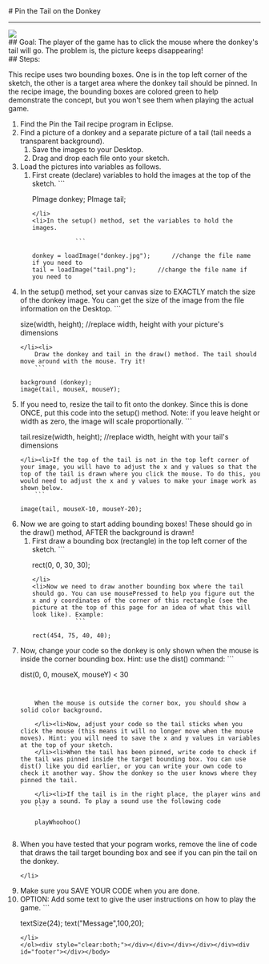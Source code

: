 <body><div id="wrap"><div id="main">
<div id="recipeLeftColumn"># Pin the Tail on the Donkey
<hr/><img src="images/PinTheTail.png"/>
<div id="recipeGoal">## Goal:
The player of the game has to click the mouse where the donkey's tail will go. The problem is, the picture keeps disappearing!</div>
</div>
<div id="recipeRightColumn"><div id="recipeSteps">## Steps:


This recipe uses two bounding boxes. One is in the top left corner of the sketch, the other is a target area where the donkey tail should be pinned. In the recipe image, the bounding boxes are colored green to help demonstrate the concept, but you won't see them when playing the actual game.
<ol id="stepList"> <li>Find the Pin the Tail recipe program in Eclipse.
            </li><li>Find a picture of a donkey and a separate picture of a tail (tail needs a transparent background). 
    <ol class="insetRecipeStepsOL">
<li>Save the images to your Desktop.</li>
<li>Drag and drop each file onto your sketch.</li>
</ol>
</li><li>Load the pictures into variables as follows.
    <ol class="insetRecipeStepsOL">
<li>First create (declare) variables to hold the images at the top of the sketch.
            ```

PImage donkey;
PImage tail;

```
</li>
<li>In the setup() method, set the variables to hold the images.

            ```

donkey = loadImage("donkey.jpg");      //change the file name if you need to
tail = loadImage("tail.png");      //change the file name if you need to

```
</li>
</ol>
</li><li>In the setup() method, set your canvas size to EXACTLY match the size of the donkey image. You can get the size of the image from the file information on the Desktop.
    ```

size(width, height);     //replace width, height with your picture's dimensions

```
</li><li>
    Draw the donkey and tail in the draw() method. The tail should move around with the mouse. Try it!
    ```

background (donkey);
image(tail, mouseX, mouseY);

```
</li><li>If you need to, resize the tail to fit onto the donkey. Since this is done ONCE, put this code into the setup() method.
    Note: if you leave height or width as zero, the image will scale proportionally.
    ```

tail.resize(width, height);     //replace width, height with your tail's dimensions

```
</li><li>If the top of the tail is not in the top left corner of your image, you will have to adjust the x and y values so that the top of the tail is drawn where you click the mouse. To do this, you would need to adjust the x and y values to make your image work as shown below. 
    ```

image(tail, mouseX-10, mouseY-20);

```
</li><li>Now we are going to start adding bounding boxes! These should go in the draw() method, AFTER the background is drawn!
    <ol class="insetRecipeStepsOL">
<li>First draw a bounding box (rectangle) in the top left corner of the sketch.
            ```

rect(0, 0, 30, 30);

```
</li>
<li>Now we need to draw another bounding box where the tail should go. You can use mousePressed to help you figure out the x and y coordinates of the corner of this rectangle (see the picture at the top of this page for an idea of what this will look like). Example:
            ```

rect(454, 75, 40, 40);

```
</li>
</ol>
</li><li>Now, change your code so the donkey is only shown when the mouse is inside the corner bounding box. Hint: use the dist() command:
    ```

dist(0, 0, mouseX, mouseY) &lt; 30

```


    When the mouse is outside the corner box, you should show a solid color background.

    </li><li>Now, adjust your code so the tail sticks when you click the mouse (this means it will no longer move when the mouse moves). Hint: you will need to save the x and y values in variables at the top of your sketch.
    </li><li>When the tail has been pinned, write code to check if the tail was pinned inside the target bounding box. You can use dist() like you did earlier, or you can write your own code to check it another way. Show the donkey so the user knows where they pinned the tail.

    </li><li>If the tail is in the right place, the player wins and you play a sound. To play a sound use the following code
    ```

    playWhoohoo()
    
```
</li><li>When you have tested that your pogram works, remove the line of code that draws the tail target bounding box and see if you can pin the tail on the donkey.

    </li>
<li>Make sure you SAVE YOUR CODE when you are done. 
</li>
<li>OPTION: Add some text to give the user instructions on how to play the game.
    ```

textSize(24);
text("Message",100,20);

```
</li>
</ol><div style="clear:both;"></div></div></div></div></div><div id="footer"></div></body>
